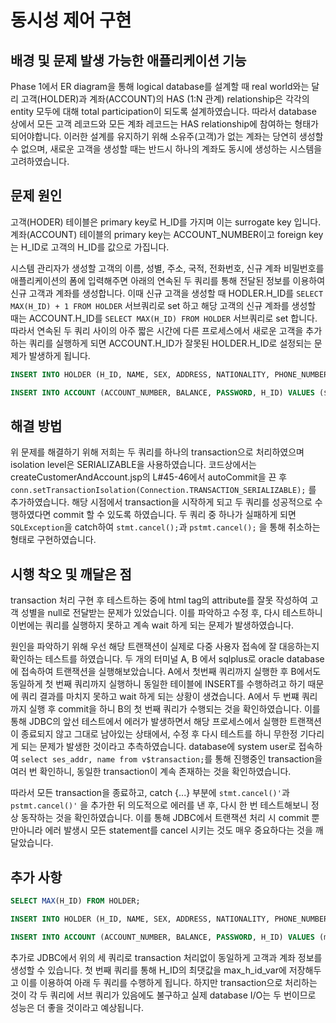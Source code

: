 # 동시성 제어 구현


##  배경 및 문제 발생 가능한 애플리케이션 기능
Phase 1에서 ER diagram을 통해 logical database를 설계할 때 real world와는 달리 고객(HOLDER)과 계좌(ACCOUNT)의 HAS (1:N 관계) relationship은 각각의 entity 모두에 대해 total participation이 되도록 설계하였습니다. 따라서 database 상에서 모든 고객 레코드와 모든 계좌 레코드는 HAS relationship에 참여하는 형태가 되어야합니다. 이러한 설계를 유지하기 위해 소유주(고객)가 없는 계좌는 당연히 생성할 수 없으며, 새로운 고객을 생성할 때는 반드시 하나의 계좌도 동시에 생성하는 시스템을 고려하였습니다.


## 문제 원인
고객(HODER) 테이블은 primary key로 H_ID를 가지며 이는 surrogate key 입니다. 계좌(ACCOUNT) 테이블의 primary key는 ACCOUNT_NUMBER이고 foreign key는 H_ID로 고객의 H_ID를 값으로 가집니다. 

시스템 관리자가 생성할 고객의 이름, 성별, 주소, 국적, 전화번호, 신규 계좌 비밀번호를 애플리케이션의 폼에 입력해주면 아래의 연속된 두 쿼리를 통해 전달된 정보를 이용하여 신규 고객과 계좌를 생성합니다. 이때 신규 고객을 생성할 때 HODLER.H_ID를 `SELECT MAX(H_ID) + 1 FROM HOLDER` 서브쿼리로 set 하고 해당 고객의 신규 계좌를 생성할 때는 ACCOUNT.H_ID를 `SELECT MAX(H_ID) FROM HOLDER` 서브쿼리로 set 합니다. 따라서 연속된 두 쿼리 사이의 아주 짧은 시간에 다른 프로세스에서 새로운 고객을 추가하는 쿼리를 실행하게 되면 ACCOUNT.H_ID가 잘못된 HOLDER.H_ID로 설정되는 문제가 발생하게 됩니다.

```sql
INSERT INTO HOLDER (H_ID, NAME, SEX, ADDRESS, NATIONALITY, PHONE_NUMBER) VALUES ((SELECT MAX(H_ID) + 1 FROM HOLDER), ${input_name}, ${input_sex}, ${input_address}, ${input_nationality}, ${input_phone_number});

INSERT INTO ACCOUNT (ACCOUNT_NUMBER, BALANCE, PASSWORD, H_ID) VALUES (${system_created_account_number}, 0, ${encrypted_input_password}, (SELECT MAX(H_ID) FROM HOLDER));
```

## 해결 방법
위 문제를 해결하기 위해 저희는 두 쿼리를 하나의 transaction으로 처리하였으며 isolation level은 SERIALIZABLE을 사용하였습니다. 코드상에서는 createCustomerAndAccount.jsp의 L#45-46에서 autoCommit을 끈 후 `conn.setTransactionIsolation(Connection.TRANSACTION_SERIALIZABLE);` 를 추가하였습니다. 해당 시점에서 transaction을 시작하게 되고 두 쿼리를 성공적으로 수행하였다면 commit 할 수 있도록 하였습니다. 두 쿼리 중 하나가 실패하게 되면 `SQLException`을 catch하여 `stmt.cancel();`과 `pstmt.cancel();` 을 통해 취소하는 형태로 구현하였습니다.


## 시행 착오 및 깨달은 점
transaction 처리 구현 후 테스트하는 중에 html tag의 attribute를 잘못 작성하여 고객 성별을 null로 전달받는 문제가 있었습니다. 이를 파악하고 수정 후, 다시 테스트하니 이번에는 쿼리를 실행하지 못하고 계속 wait 하게 되는 문제가 발생하였습니다. 

원인을 파악하기 위해 우선 해당 트랜잭션이 실제로 다중 사용자 접속에 잘 대응하는지 확인하는 테스트를 하였습니다. 두 개의 터미널 A, B 에서 sqlplus로 oracle database에 접속하여 트랜잭션을 실행해보았습니다. A에서 첫번째 쿼리까지 실행한 후 B에서도 동일하게 첫 번째 쿼리까지 실행하니 동일한 테이블에 INSERT를 수행하려고 하기 때문에 쿼리 결과를 마치지 못하고 wait 하게 되는 상황이 생겼습니다. A에서 두 번쨰 쿼리까지 실행 후 commit을 하니 B의 첫 번째 쿼리가 수행되는 것을 확인하였습니다. 이를 통해 JDBC의 앞선 테스트에서 에러가 발생하면서 해당 프로세스에서 실행한 트랜잭션이 종료되지 않고 그대로 남아있는 상태에서, 수정 후 다시 테스트를 하니 무한정 기다리게 되는 문제가 발생한 것이라고 추측하였습니다. database에 system user로 접속하여 `select ses_addr, name from v$transaction;`를 통해 진행중인 transaction을 여러 번 확인하니, 동일한 transaction이 계속 존재하는 것을 확인하였습니다.

따라서 모든 transaction을 종료하고, catch {...} 부분에 `stmt.cancel()'`과 `pstmt.cancel()'` 을 추가한 뒤 의도적으로 에러를 낸 후, 다시 한 번 테스트해보니 정상 동작하는 것을 확인하였습니다. 이를 통해 JDBC에서 트랜잭션 처리 시 commit 뿐만아니라 에러 발생시 모든 statement를 cancel 시키는 것도 매우 중요하다는 것을 깨달았습니다.


## 추가 사항
```sql
SELECT MAX(H_ID) FROM HOLDER;

INSERT INTO HOLDER (H_ID, NAME, SEX, ADDRESS, NATIONALITY, PHONE_NUMBER) VALUES (${max_h_id_var + 1}, ${input_name}, ${input_sex}, ${input_address}, ${input_nationality}, ${input_phone_number});

INSERT INTO ACCOUNT (ACCOUNT_NUMBER, BALANCE, PASSWORD, H_ID) VALUES (max_h_id_var + 1, 0, ${encrypted_input_password}, (SELECT MAX(H_ID) FROM HOLDER));
```
추가로 JDBC에서 위의 세 쿼리로 transaction 처리없이 동일하게 고객과 계좌 정보를 생성할 수 있습니다. 첫 번째 쿼리를 통해 H_ID의 최댓값을 max_h_id_var에 저장해두고 이를 이용하여 아래 두 쿼리를 수행하게 됩니다. 하지만 transaction으로 처리하는 것이 각 두 쿼리에 서브 쿼리가 있음에도 불구하고 실제 database I/O는 두 번이므로 성능은 더 좋을 것이라고 예상됩니다.
